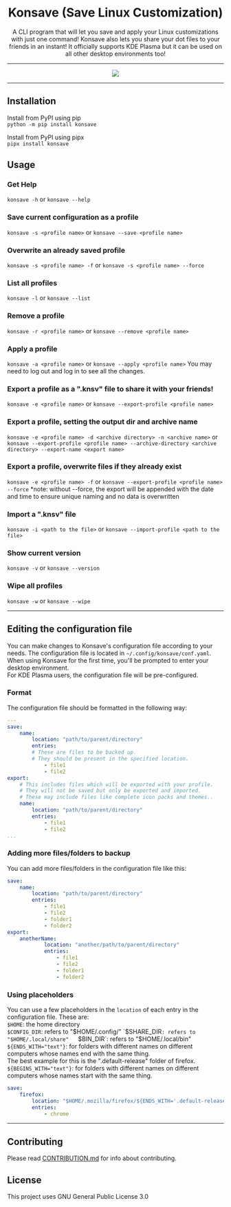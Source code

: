 <h1 align=center> Konsave (Save Linux Customization) </h1>
<p align=center>A CLI program that will let you save and apply your Linux customizations with just one command! Konsave also lets you share your dot files to your friends in an instant! It officially supports KDE Plasma but it can be used on all other desktop environments too!</p>

---

<p align="center">
<img src="https://user-images.githubusercontent.com/39525869/109611033-a6732c80-7b53-11eb-9ece-ffd9cef49047.gif" />
</p>

---

## Installation
Install from PyPI using pip  
`python -m pip install konsave`

Install from PyPI using pipx  
`pipx install konsave`

## Usage
### Get Help
`konsave -h` or `konsave --help`
### Save current configuration as a profile
`konsave -s <profile name>` or `konsave --save <profile name>`
### Overwrite an already saved profile
`konsave -s <profile name> -f` or `konsave -s <profile name> --force `
### List all profiles
`konsave -l` or `konsave --list`
### Remove a profile
`konsave -r <profile name>` or `konsave --remove <profile name>`
### Apply a profile
`konsave -a <profile name>` or `konsave --apply <profile name>`
You may need to log out and log in to see all the changes.  
### Export a profile as a ".knsv" file to share it with your friends!
`konsave -e <profile name>` or `konsave --export-profile <profile name>`
### Export a profile, setting the output dir and archive name
`konsave -e <profile name> -d <archive directory> -n <archive name>`
or
`konsave --export-profile <profile name> --archive-directory <archive directory> --export-name <export name>`
### Export a profile, overwrite files if they already exist
`konsave -e <profile name> -f` or `konsave --export-profile <profile name> --force`
*note: without --force, the export will be appended with the date and time to ensure unique naming and no data is overwritten
### Import a ".knsv" file
`konsave -i <path to the file>` or `konsave --import-profile <path to the file>`
### Show current version
`konsave -v` or `konsave --version`  
### Wipe all profiles
`konsave -w` or `konsave --wipe`

  
---
  

## Editing the configuration file
You can make changes to Konsave's configuration file according to your needs. The configuration file is located in `~/.config/konsave/conf.yaml`.
When using Konsave for the first time, you'll be prompted to enter your desktop environment.  
For KDE Plasma users, the configuration file will be pre-configured.

### Format
The configuration file should be formatted in the following way:
```yaml
---
save:
    name:
        location: "path/to/parent/directory"
        entries: 
        # These are files to be backed up.
        # They should be present in the specified location.
            - file1
            - file2
export:
    # This includes files which will be exported with your profile.
    # They will not be saved but only be exported and imported.
    # These may include files like complete icon packs and themes..
    name:
        location: "path/to/parent/directory"
        entries: 
            - file1
            - file2
...
```

### Adding more files/folders to backup
You can add more files/folders in the configuration file like this:
```yaml
save:
    name:
        location: "path/to/parent/directory"
        entries:
            - file1
            - file2
            - folder1
            - folder2
export:
    anotherName:
            location: "another/path/to/parent/directory"
            entries:
                - file1
                - file2
                - folder1
                - folder2
```

### Using placeholders
You can use a few placeholders in the `location` of each entry in the configuration file. These are:  
`$HOME`: the home directory  
`$CONFIG_DIR`: refers to "$HOME/.config/"  
`$SHARE_DIR`: refers to "$HOME/.local/share"  
`$BIN_DIR`: refers to "$HOME/.local/bin"  
`${ENDS_WITH="text"}`: for folders with different names on different computers whose names end with the same thing.  
The best example for this is the ".default-release" folder of firefox.  
`${BEGINS_WITH="text"}`: for folders with different names on different computers whose names start with the same thing.  


```yaml
save:
    firefox:
        location: "$HOME/.mozilla/firefox/${ENDS_WITH='.default-release'}"
        entries:
            - chrome
```

---

## Contributing
Please read [CONTRIBUTION.md](https://github.com/Prayag2/konsave/blob/master/CONTRIBUTION.md) for info about contributing. 

## License
This project uses GNU General Public License 3.0
